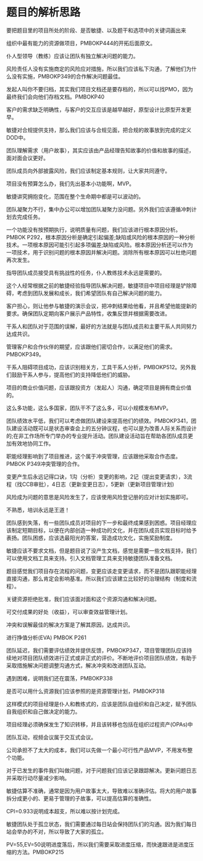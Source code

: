 # 题目的解析思路

要把题目里的项目所处的阶段、是否敏捷、以及题干和选项中的关键词画出来

组织中最有能力的资源做项目，PMBOKP444的开拓后面原文。

仆人型领导（教练）应该让团队有独立解决问题的能力。

风险责任人没有实施商定的风险应对措施，所以我们应该私下沟通，了解他们为什么没有实施，PMBOKP349的合作解决问题最佳。

发起人叫你不要归档，其实我们项目文档还是要存档的，所以可以找PMO，因为最终我们会向他们存档文档。PMBOKP40

客户的需求缺乏明确性，与客户的交互应该是越早越好，原型设计比原型开发更早。

敏捷对合规提供支持，那么我们应该与合规见面，把合规的故事放到完成的定义DOD中。

团队理解需求（用户故事），其实应该由产品经理告知故事的价值和故事的描述，面对面会议更好。

团队成员向外部披露风险，我们应该制定基本规则，让大家共同遵守。

项目没有预算怎么办，我们先出基本小功能啊，MVP。

敏捷讲究拥抱变化，范围在整个生命期中都是可以波动的。

团队凝聚力不行，集中办公可以增加团队凝聚力没问题。另外我们应该遵循冲刺计划去完成任务。

一个功能没有按预期执行，说明质量有问题，我们应该进行根本原因分析。PMBOK P292，根本原因分析是确定引起偏差;缺陷或风险的根本原因的一种分析技术。一项根本原因可能引引起多项偏差;缺陷或风险。根本原因分析还可以作为一项技术，用于识别问题的根本原因并解决问题。消除所有根本原因可以杜绝问题再次发生。

指导团队成员接受具有挑战性的任务，仆人教练技术永远是需要的。

这个人经常根据之前的敏捷经验指导团队解决问题，敏捷项目中项目经理是铲除障碍，考虑到团队发展和成长，我们希望团队有自己解决问题的能力。

客户担心，则让他参与敏捷的演示会议，把冲刺结果给他看，并且希望他能提新的要求。确保团队定期向客户展示产品特性，收集反馈并根据需要改进。

干系人和团队对于范围的误解，最好的方法就是与团队成员和主要干系人共同努力达成共识。

管理客户和合作伙伴的期望，应该跟他们密切合作，以满足他们的需求。PMBOKP349。

干系人阻碍项目成功，应该识别相关方，工具干系人分析，PMBOKP512。另外我们鼓励干系人参与，提高他们的支持降低他们的威胁。

项目的商业价值问题，应该跟投资方（发起人）沟通，确定项目是拥有商业价值的。

这么多功能，这么多国家，团队干不了这么多，可以小规模发布MVP。

团队绩效水平低，我们可以考虑做团队建设来提高他们的绩效。PMBOKP341，团队建设活动既可以是状态审查会上的五分钟议程，也可以是为改善人际关系而设计的;在非工作场所专门举办的专业提升活动。团队建设活动旨在帮助各团队成员更加有效地协同工作。

职能经理影响到了项目推进，这个属于冲突管理，应该跟他采取合作态度。PMBOK P349冲突管理的合作。

变更产生后永远记得口诀，1沟（分析）变更的影响，2记（提出变更请求），3流程（找CCB审批），4日志（更新变更日志），5更新（更新项目管理计划)

风险成为问题的意思是风险发生了，应该使用风险登记册的应对计划实施即可。

不熟悉，培训永远是王道！

团队感到失落，有一些团队成员对项目的下一步和最终成果感到困惑。项目经理应该制定短期目标，以便在内部创造一种成功的文化，并在团队成员实现目标时给予表扬。团队困惑，应该选最阳光的答案，营造成功文化，实施奖励制度。

敏捷应该不要求文档，但是题目说了没产生文档，感觉是需要一些文档支持，我们可以使用文档工具来支持。引入文档管理工具来支持敏捷团队准备文档。

题目感觉我们项目存在流程的问题，变更应该走变更请求，而不是团队跟职能经理直接沟通，那么肯定会影响基准。所以我们应该建立比较好的治理结构（制度和流程）。

关键资源拒绝批准，我们应该面对面和这个资源沟通和解决问题。

可交付成果的好处（收益），可以审查效益管理计划。

冲突和误解最佳的解决方案是了解其原因，达成共识。

进行挣值分析(EVA) PMBOK P261

团队延迟，我们需要评估绩效并提供反馈，PMBOKP347，项目管理团队应该持续地对项目团队绩效进行正式或非正式的评价。不断地评价项目团队绩效，有助于采取措施解决问题调整沟通方式，解决冲突和改进团队互动。

遇到困难，说明我们还在震荡，PMBOKP338

是否可以用什么资源我们应该参照的是资源管理计划，PMBOKP318

这样模式的项目经理是仆人和教练式的，应该是团队自组织和自己决定，赋予团队自我组织和自己做决定的能力。

项目经理必须确保发生了知识转移，并且该转移也包括在组织过程资产(OPAs)中

团队互动，视频会议属于交互式会议。

公司承担不了太大的成本，我们可以先做一个最小可行性产品MVP，不用发布整个功能。

对于已发生的事件我们叫做问题，对于问题我们应该记录跟踪解决。更新问题日志并采取行动尽量减少影响。

 敏捷估算不准确，通常是因为用户故事太大，导致难以准确评估。将大的用户故事拆分成更小的、更易于管理的子故事，可以提高估算的准确性。

CPI=0.933说明成本超支，所以难以按计划完成。

敏捷团队处于孤立状态，我们需要通过每日站会保持团队们的沟通。因为我们每日站会举办的不对，所以导致了大家的孤立。

PV=55,EV=50说明进度落后，所以我们需要采取进度压缩，而快速跟进是进度压缩的方法。PMBOKP215